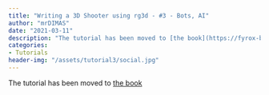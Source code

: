```yaml
---
title: "Writing a 3D Shooter using rg3d - #3 - Bots, AI"
author: "mrDIMAS"
date: "2021-03-11"
description: "The tutorial has been moved to [the book](https://fyrox-book.github.io/tutorials/fps/tutorial-3/fps-tutorial-3.html)"
categories: 
- Tutorials
header-img: "/assets/tutorial3/social.jpg"
---
```


The tutorial has been moved to [the book](https://fyrox-book.github.io/tutorials/fps/tutorial-3/fps-tutorial-3.html)
